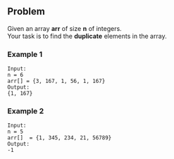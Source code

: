 ## Problem
Given an array **arr** of size **n** of integers. <br> Your task is to find the **duplicate** elements in the array.

### Example 1
```
Input:
n = 6
arr[] = {3, 167, 1, 56, 1, 167}
Output:
{1, 167}
```
### Example 2
```
Input:
n = 5
arr[]  = {1, 345, 234, 21, 56789}
Output:
-1
```
